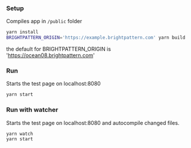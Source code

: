 
### Setup
Compiles app in `/public` folder 

```bash
yarn install
BRIGHTPATTERN_ORIGIN='https://example.brightpattern.com' yarn build 
```

the default for BRIGHTPATTERN_ORIGIN is 'https://ocean08.brightpattern.com'

### Run
Starts the test page on localhost:8080
```bash
yarn start
```


### Run with watcher
Starts the test page on localhost:8080 and autocompile changed files.
```bash
yarn watch
yarn start
```


